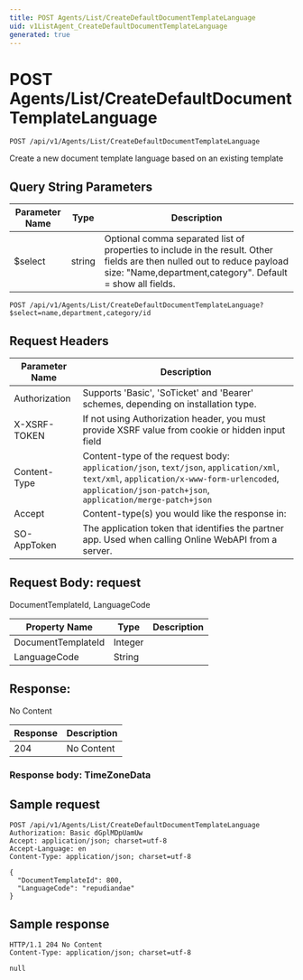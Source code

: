 ```yaml
---
title: POST Agents/List/CreateDefaultDocumentTemplateLanguage
uid: v1ListAgent_CreateDefaultDocumentTemplateLanguage
generated: true
---
```


# POST Agents/List/CreateDefaultDocumentTemplateLanguage

```http
POST /api/v1/Agents/List/CreateDefaultDocumentTemplateLanguage
```

Create a new document template language based on an existing template







## Query String Parameters

| Parameter Name | Type |  Description |
|----------------|------|--------------|
| $select | string |  Optional comma separated list of properties to include in the result. Other fields are then nulled out to reduce payload size: "Name,department,category". Default = show all fields. |

```http
POST /api/v1/Agents/List/CreateDefaultDocumentTemplateLanguage?$select=name,department,category/id
```


## Request Headers

| Parameter Name | Description |
|----------------|-------------|
| Authorization  | Supports 'Basic', 'SoTicket' and 'Bearer' schemes, depending on installation type. |
| X-XSRF-TOKEN   | If not using Authorization header, you must provide XSRF value from cookie or hidden input field |
| Content-Type | Content-type of the request body: `application/json`, `text/json`, `application/xml`, `text/xml`, `application/x-www-form-urlencoded`, `application/json-patch+json`, `application/merge-patch+json` |
| Accept         | Content-type(s) you would like the response in:  |
| SO-AppToken | The application token that identifies the partner app. Used when calling Online WebAPI from a server. |

## Request Body: request 

DocumentTemplateId, LanguageCode 

| Property Name | Type |  Description |
|----------------|------|--------------|
| DocumentTemplateId | Integer |  |
| LanguageCode | String |  |

## Response:

No Content

| Response | Description |
|----------------|-------------|
| 204 | No Content |

### Response body: TimeZoneData


## Sample request

```http!
POST /api/v1/Agents/List/CreateDefaultDocumentTemplateLanguage
Authorization: Basic dGplMDpUamUw
Accept: application/json; charset=utf-8
Accept-Language: en
Content-Type: application/json; charset=utf-8

{
  "DocumentTemplateId": 800,
  "LanguageCode": "repudiandae"
}
```

## Sample response

```http_
HTTP/1.1 204 No Content
Content-Type: application/json; charset=utf-8

null
```
